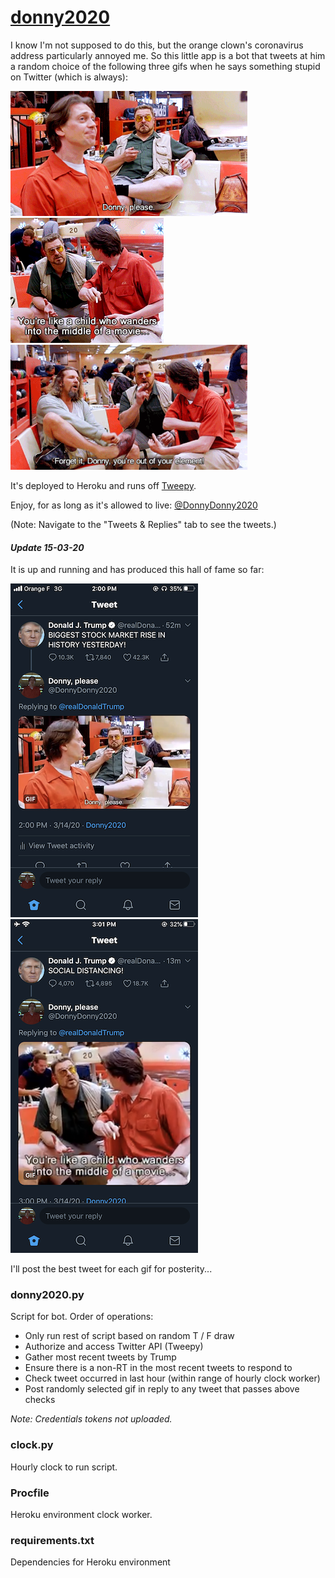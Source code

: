 # <a href="https://twitter.com/DonnyDonny2020">donny2020</a>

I know I'm not supposed to do this, but the orange clown's coronavirus address particularly annoyed me. So this little app is a bot that tweets at him a random choice of the following three gifs when he says something stupid on Twitter (which is always):

<img src="https://github.com/jbachlombardo/donny2020/blob/master/please.gif" height=200> <img src="https://github.com/jbachlombardo/donny2020/blob/master/child.gif" height=200> <img src="https://github.com/jbachlombardo/donny2020/blob/master/out_of_element.gif" height=200>

It's deployed to Heroku and runs off <a href="http://docs.tweepy.org/en/latest/">Tweepy</a>.

Enjoy, for as long as it's allowed to live: <a href="https://twitter.com/DonnyDonny2020">@DonnyDonny2020</a>

(Note: Navigate to the "Tweets & Replies" tab to see the tweets.)

#### *Update 15-03-20*

It is up and running and has produced this hall of fame so far:

<img src="https://github.com/jbachlombardo/donny2020/blob/master/IMG_0575.PNG" width="300"> <img src="https://github.com/jbachlombardo/donny2020/blob/master/IMG_0576.PNG" width="300">

I'll post the best tweet for each gif for posterity...

### donny2020.py

Script for bot. Order of operations:
- Only run rest of script based on random T / F draw
- Authorize and access Twitter API (Tweepy)
- Gather most recent tweets by Trump
- Ensure there is a non-RT in the most recent tweets to respond to
- Check tweet occurred in last hour (within range of hourly clock worker)
- Post randomly selected gif in reply to any tweet that passes above checks

*Note: Credentials tokens not uploaded.*

### clock.py

Hourly clock to run script.

### Procfile

Heroku environment clock worker.

### requirements.txt

Dependencies for Heroku environment

